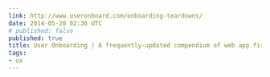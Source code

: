 ```yaml
---
link: http://www.useronboard.com/onboarding-teardowns/
date: 2014-05-20 02:36 UTC
# published: false
published: true
title: User Onboarding | A frequently-updated compendium of web app first-run experiences
tags:
- ux
---
```



